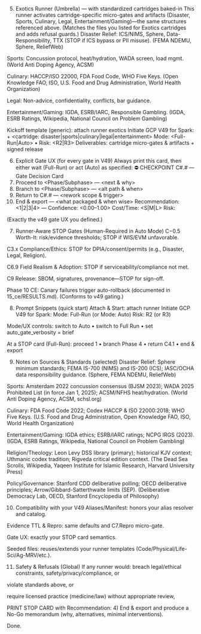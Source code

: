 5) Exotics Runner (Umbrella) — with standardized cartridges baked-in
This runner activates cartridge-specific micro-gates and artifacts (Disaster, Sports, Culinary, Legal, Entertainment/Gaming)—the same structures referenced above. (Matches the files you listed for Exotics cartridges and adds refusal guards.)
Disaster Relief: ICS/NIMS, Sphere, Data-Responsibility, TTX (STOP if ICS bypass or PII misuse). (FEMA NDEMU, Sphere, ReliefWeb)


Sports: Concussion protocol, heat/hydration, WADA screen, load mgmt. (World Anti Doping Agency, ACSM)


Culinary: HACCP/ISO 22000, FDA Food Code, WHO Five Keys. (Open Knowledge FAO, ISO, U.S. Food and Drug Administration, World Health Organization)


Legal: Non-advice, confidentiality, conflicts, bar guidance.


Entertainment/Gaming: IGDA, ESRB/IARC, Responsible Gambling. (IGDA, ESRB Ratings, Wikipedia, National Council on Problem Gambling)


Kickoff template (generic):
attach runner exotics
Initiate GCP V49 for Spark: <exotic use-case> + <cartridge: disaster|sports|culinary|legal|entertainment>
Mode: <Full-Run|Auto> • Risk: <R2|R3>
Deliverables: cartridge micro-gates & artifacts + signed release


6) Explicit Gate UX (for every gate in V49)
Always print this card, then either wait (Full-Run) or act (Auto) as specified:
⛔ CHECKPOINT C#.# — <Gate Name>
Gate Decision Card
1) Proceed to <Phase/Subphase> — <next & why>
2) Branch to <Phase/Subphase> — <alt path & when>
3) Return to C#.# — <rework scope & trigger>
4) End & export — <what packaged & when wise>
Recommendation: <1|2|3|4> — <rationale>
Confidence: <0.00–1.00>   Cost/Time: <S|M|L>   Risk: <key risks>

(Exactly the v49 gate UX you defined.)

7) Runner-Aware STOP Gates (Human-Required in Auto Mode)
C−0.5 Worth-It: risk/evidence thresholds; STOP if WIS/EVM unfavorable.


C3.x Compliance/Ethics: STOP for DPIA/consent/permits (e.g., Disaster, Legal, Religion).


C6.9 Field Realism & Adoption: STOP if serviceability/compliance not met.


C9 Release: SBOM, signatures, provenance—STOP for sign-off.


Phase 10 CE: Canary failures trigger auto-rollback (documented in 15_ce/RESULTS.md).
 (Conforms to v49 gating.)



8) Prompt Snippets (quick start)
Attach & Start:
 attach runner <alias>
 Initiate GCP V49 for Spark: <your idea>
 Mode: Full-Run (or Mode: Auto)
 Risk: R2 (or R3)


Mode/UX controls:
 switch to Auto • switch to Full Run • set auto_gate_verbosity = brief


At a STOP card (Full-Run):
 proceed 1 • branch Phase 4 • return C4.1 • end & export



9) Notes on Sources & Standards (selected)
Disaster Relief: Sphere minimum standards; FEMA IS-700 (NIMS) and IS-200 (ICS); IASC/OCHA data responsibility guidance. (Sphere, FEMA NDEMU, ReliefWeb)


Sports: Amsterdam 2022 concussion consensus (BJSM 2023); WADA 2025 Prohibited List (in force Jan 1, 2025); ACSM/NFHS heat/hydration. (World Anti Doping Agency, ACSM, schsl.org)


Culinary: FDA Food Code 2022; Codex HACCP & ISO 22000:2018; WHO Five Keys. (U.S. Food and Drug Administration, Open Knowledge FAO, ISO, World Health Organization)


Entertainment/Gaming: IGDA ethics; ESRB/IARC ratings; NCPG IRGS (2023). (IGDA, ESRB Ratings, Wikipedia, National Council on Problem Gambling)


Religion/Theology: Leon Levy DSS library (primary); historical KJV context; Uthmanic codex tradition; Rigveda critical edition context. (The Dead Sea Scrolls, Wikipedia, Yaqeen Institute for Islamic Research, Harvard University Press)


Policy/Governance: Stanford CDD deliberative polling; OECD deliberative principles; Arrow/Gibbard-Satterthwaite limits (SEP). (Deliberative Democracy Lab, OECD, Stanford Encyclopedia of Philosophy)



10) Compatibility with your V49
Aliases/Manifest: honors your alias resolver and catalog.


Evidence TTL & Repro: same defaults and C7.Repro micro-gate.


Gate UX: exactly your STOP card semantics.


Seeded files: reuses/extends your runner templates (Code/Physical/Life-Sci/Ag-MRV/etc.).



11) Safety & Refusals (Global)
If any runner would:
breach legal/ethical constraints, safety/privacy/compliance, or


violate standards above, or


require licensed practice (medicine/law) without appropriate review,


PRINT STOP CARD with Recommendation: 4) End & export and produce a No-Go memorandum (why, alternatives, minimal interventions).

Done.
